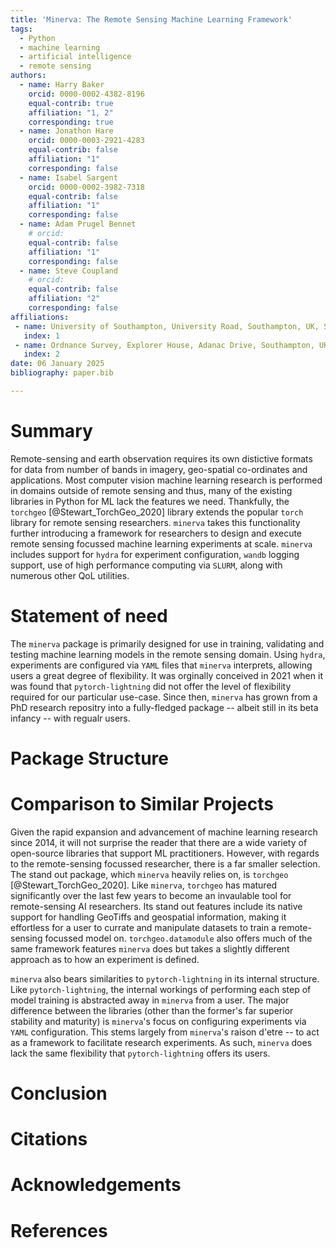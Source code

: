 ```yaml
---
title: 'Minerva: The Remote Sensing Machine Learning Framework'
tags:
  - Python
  - machine learning
  - artificial intelligence
  - remote sensing
authors:
  - name: Harry Baker
    orcid: 0000-0002-4382-8196
    equal-contrib: true
    affiliation: "1, 2"
    corresponding: true
  - name: Jonathon Hare
    orcid: 0000-0003-2921-4283
    equal-contrib: false
    affiliation: "1"
    corresponding: false
  - name: Isabel Sargent
    orcid: 0000-0002-3982-7318
    equal-contrib: false
    affiliation: "1"
    corresponding: false
  - name: Adam Prugel Bennet
    # orcid:
    equal-contrib: false
    affiliation: "1"
    corresponding: false
  - name: Steve Coupland
    # orcid:
    equal-contrib: false
    affiliation: "2"
    corresponding: false
affiliations:
 - name: University of Southampton, University Road, Southampton, UK, SO17 1BJ
   index: 1
 - name: Ordnance Survey, Explorer House, Adanac Drive, Southampton, UK, S016 0AS
   index: 2
date: 06 January 2025
bibliography: paper.bib

---
```


# Summary

Remote-sensing and earth observation requires its own distictive formats for
data from number of bands in imagery, geo-spatial co-ordinates and applications.
Most computer vision machine learning research is performed in domains outside
of remote sensing and thus, many of the existing libraries in Python for ML lack
the features we need. Thankfully, the `torchgeo` [@Stewart_TorchGeo_2020] library extends the popular
`torch` library for remote sensing researchers. `minerva` takes this
functionality further introducing a framework for researchers to design and
execute remote sensing focussed machine learning experiments at scale. `minerva`
includes support for `hydra` for experiment configuration, `wandb` logging
support, use of high performance computing via `SLURM`, along with numerous
other QoL utilities.

# Statement of need

The `minerva` package is primarily designed for use in training, validating and
testing machine learning models in the remote sensing domain. Using `hydra`,
experiments are configured via `YAML` files that `minerva` interprets, allowing
users a great degree of flexibility. It was orginally conceived in 2021 when it was found that `pytorch-lightning` did not offer the level of flexibility required for our particular use-case. Since then, `minerva` has grown from a PhD research repositry into a fully-fledged package -- albeit still in its beta infancy -- with regualr users.

# Package Structure

<!-- +-------------------+------------+----------+----------+
| Sub-Package       | Module     | Description         |
|                   |            |                     |
+:=================:+:==========:+:===================:+
| datasets          |    |                     |
|                   +------------+---------------------+
|                   |            |                     |
|                   +------------+---------------------+
|                   |            | - body              |
|                   |            | - elements          |
|                   |            | - here              |
+===================+============+=====================+
| Footer                                               |
+===================+============+=====================+ -->

# Comparison to Similar Projects

Given the rapid expansion and advancement of machine learning research since 2014, it will not surprise the reader that there are a wide variety of open-source libraries that support ML practitioners. However, with regards to the remote-sensing focussed researcher, there is a far smaller selection. The stand out package, which `minerva` heavily relies on, is `torchgeo` [@Stewart_TorchGeo_2020]. Like `minerva`, `torchgeo` has matured significantly over the last few years to become an invaulable tool for remote-sensing AI researchers. Its stand out features include its native support for handling GeoTiffs and geospatial information, making it effortless for a user to currate and manipulate datasets to train a remote-sensing focussed model on. `torchgeo.datamodule` also offers much of the same framework features `minerva` does but takes a slightly different approach as to how an experiment is defined.

`minerva` also bears similarities to `pytorch-lightning` in its internal structure. Like `pytorch-lightning`, the internal workings of performing each step of model training is abstracted away in `minerva` from a user. The major difference between the libraries (other than the former's far superior stability and maturity) is `minerva`'s focus on configuring experiments via `YAML` configuration. This stems largely from `minerva`'s raison d'etre -- to act as a framework to facilitate research experiments. As such, `minerva` does lack the same flexibility that `pytorch-lightning` offers its users.

# Conclusion

# Citations

# Acknowledgements


# References
